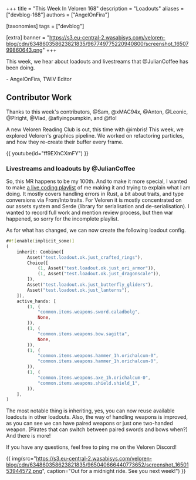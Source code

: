 +++
title = "This Week In Veloren 168"
description = "Loadouts"
aliases = ["devblog-168"]
authors = ["AngelOnFira"]

[taxonomies]
tags = ["devblog"]

[extra]
banner = "https://s3.eu-central-2.wasabisys.com/veloren-blog/cdn/634860358623821835/967749775220940800/screenshot_1650799860643.png"
+++

This week, we hear about loadouts and livestreams that @JulianCoffee has been
doing.

\- AngelOnFira, TWiV Editor

## Contributor Work

Thanks to this week's contributors, @Sam, @xMAC94x, @Anton, @Leonic, @Plright,
@Vlad, @aflyingpumpkin, and @flo!

A new Veloren Reading Club is out, this time with @imbris! This week, we
explored Veloren's graphics pipeline. We worked on refactoring particles, and
how they re-create their buffer every frame.

{{ youtube(id="ff9EXhCXmFY") }}

### Livestreams and loadouts by @JulianCoffee

So, this MR happens to be my 100th. And to make it more special, I wanted to
make [a live coding
playlist](https://youtube.com/playlist?list=PLaf5k0VHJogKIWxTidcDvMqEcrxuIUzq5)
of me making it and trying to explain what I am doing. It mostly covers handling
errors in Rust, a bit about traits, and type conversions via From/Into traits.
For Veloren it is mostly concentrated on our assets system and Serde (library
for serialisation and de-serialisation). I wanted to record full work and
mention review process, but then war happened, so sorry for the incomplete
playlist.

As for what has changed, we can now create the following loadout config.

```rs
##![enable(implicit_some)]
(
    inherit: Combine([
        Asset("test.loadout.ok.just_crafted_rings"),
        Choice([
            (1, Asset("test.loadout.ok.just_ori_armor")),
            (1, Asset("test.loadout.ok.just_dragonscale")),
        ]),
        Asset("test.loadout.ok.just_butterfly_gliders"),
        Asset("test.loadout.ok.just_lanterns"),
    ]),
    active_hands: [
        (1, (
            "common.items.weapons.sword.caladbolg",
            None,
        )),
        (1, (
            "common.items.weapons.bow.sagitta",
            None,
        )),
        (1, (
            "common.items.weapons.hammer_1h.orichalcum-0",
            "common.items.weapons.hammer_1h.orichalcum-0",
        )),
        (1, (
            "common.items.weapons.axe_1h.orichalcum-0",
            "common.items.weapons.shield.shield_1",
        )),
    ],
)
```

The most notable thing is inheriting, yes, you can now reuse available loadouts
in other loadouts. Also, the way of handling weapons is improved, as you can see
we can have paired weapons or just one two-handed weapon. (Pirates that can
switch between paired swords and bows when?) And there is more!

If you have any questions, feel free to ping me on the Veloren Discord!

{{
  img(src="https://s3.eu-central-2.wasabisys.com/veloren-blog/cdn/634860358623821835/965040666440773652/screenshot_1650153944572.png",
  caption="Out for a midnight ride. See you next week!")
}}
